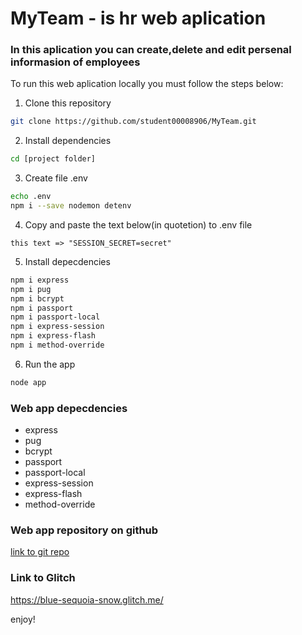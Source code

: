 # MyTeam - is hr web aplication 

### In this aplication you can create,delete and edit persenal informasion of employees 

To run this web aplication locally you must follow the steps below:

1. Clone this repository
```bash
git clone https://github.com/student00008906/MyTeam.git
```

2. Install dependencies
```bash
cd [project folder]
```

3. Create file .env
```bash
echo .env
npm i --save nodemon detenv
```

4. Copy and paste the text below(in quotetion) to .env file
```
this text => "SESSION_SECRET=secret"
```
5. Install depecdencies
```bash
npm i express
npm i pug
npm i bcrypt
npm i passport
npm i passport-local
npm i express-session
npm i express-flash
npm i method-override

```

6. Run the app
```bash
node app
```

### Web app depecdencies
- express
- pug
- bcrypt
- passport
- passport-local
- express-session
- express-flash
- method-override

### Web app repository on github
[link to git repo](https://github.com/student00008906/MyTeam.git)

### Link to Glitch
https://blue-sequoia-snow.glitch.me/

enjoy!
